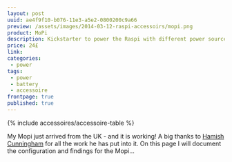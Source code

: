```yaml
---
layout: post
uuid: ae4f9f10-b076-11e3-a5e2-0800200c9a66
preview: /assets/images/2014-03-12-raspi-accessoirs/mopi.png
product: MoPi
description: Kickstarter to power the Raspi with different power sources + power switch.
price: 24£
link:
categories:
 - power
tags:
 - power
 - battery
 - accessoire
frontpage: true
published: true
---
```



{% include accessoires/accessoire-table %}

My Mopi just arrived from the UK - and it is working! A big thanks to <a href="https://www.kickstarter.com/profile/hamishcunningham">Hamish Cunningham</a> for all the work he has put into it. On this page I will document the configuration and findings for the Mopi...
